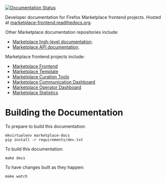 [![Documentation Status](https://readthedocs.org/projects/marketplace/badge/?version=latest)](https://readthedocs.org/projects/marketplace-frontend/?badge=latest)

Developer documentation for Firefox Marketplace frontend projects. Hosted at
[marketplace-frontend.readthedocs.org](https://marketplace-frontend.readthedocs.org).

Other Marketplace documentation repositories include:

- [Marketplace high-level documentation](https://github.com/mozilla/marketplace-docs).
- [Marketplace API documentation](https://github.com/mozilla/zamboni/tree/docs/api).


Marketplace frontend projects include:

- [Marketplace Frontend](http://github.com/mozilla/fireplace)
- [Marketplace Template](http://github.com/mozilla/marketplace-template)
- [Marketplace Curation Tools](http://github.com/mozilla/transonic)
- [Marketplace Communication Dashboard](http://github.com/mozilla/commbadge)
- [Marketplace Operator Dashboard](http://github.com/mozilla/marketplace-operator-dashboard)
- [Marketplace Statistics](http://github.com/mozilla/marketplace-stats)


# Building the Documentation

To prepare to build this documentation:

    mkvirtualenv marketplace-docs
    pip install -r requirements/dev.txt

To build this documentation:

    make docs

To have changes built as they happen:

    make watch
